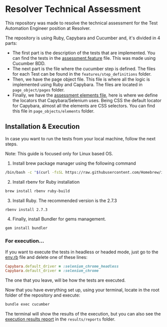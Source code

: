 # Resolver Technical Assessment

This repository was made to resolve the technical assessment for the 
Test Automation Engineer position at Resolver.

The repository is using Ruby, Capybara and Cucumber and, it's divided in 4 parts:

- The first part is the description of the tests that are implemented. 
You can find the tests in the [assessment.feature](features/assessment.feature) file. This was made using Cucumber BDD.
- The next part is the file where the cucumber step is defined. 
The files for each Test can be found in the `features/step_definitions` folder.
- Then, we have the page object file. This file is where all the logic is implemented using Ruby and Capybara.
The files are located in ``page_object/pages`` folder.
- Finally, we have the [assessment elements file](page_object/elements/assessment_elements.rb), here is where we define the locators that Capybara/Selenium uses. 
Being CSS the default locator for Capybara, almost all the elements are CSS selectors.
You can find this file in ```page_objects/elements``` folder.

  
## Installation & Execution
In case you want to run the tests from your local machine, follow the next steps.

Note: This guide is focused only for Linux based OS.

1. Install brew package manager using the following command
```bash
/bin/bash -c "$(curl -fsSL https://raw.githubusercontent.com/Homebrew/install/HEAD/install.sh)"
```

2. Install rbenv for Ruby installation
```bash
brew install rbenv ruby-build
```

3. Install Ruby. The recommended version is the 2.7.3
```bash
rbenv install 2.7.3
```

4. Finally, install Bundler for gems management.
```bash
gem install bundler
```
### For execution...
If you want to execute the tests in headless or headed mode, 
just go to the [env.rb](features/support/env.rb) file and delete one of these lines:
````ruby
Capybara.default_driver = :selenium_chrome_headless
Capybara.default_driver = :selenium_chrome
````
The one that you leave, will be how the tests are executed.

Now that you have everything set up, using your terminal, locate in the root
folder of the repository and execute:
```bash
bundle exec cucumber  
```
The terminal will show the results of the execution, 
but you can also see the [execution results report](results/reports/Execution_Results.html)
in the ````results/reports```` folder.